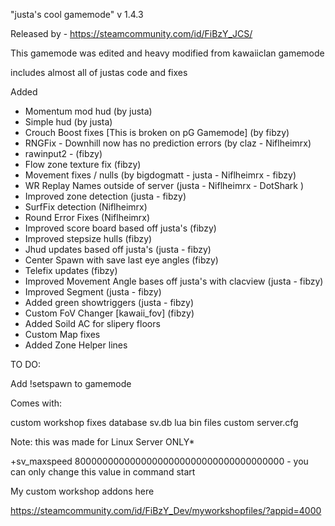 "justa's cool gamemode" v 1.4.3

Released by - https://steamcommunity.com/id/FiBzY_JCS/ 

This gamemode was edited and heavy modified from kawaiiclan gamemode

includes almost all of justas code and fixes

Added
- Momentum mod hud (by justa)
- Simple hud (by justa)
- Crouch Boost fixes [This is broken on pG Gamemode] (by fibzy)
- RNGFix - Downhill now has no prediction errors (by claz - Niflheimrx)
- rawinput2 - (fibzy)
- Flow zone texture fix (fibzy)
- Movement fixes / nulls  (by bigdogmatt - justa - Niflheimrx - fibzy)
- WR Replay Names outside of server (justa - Niflheimrx - DotShark )
- Improved zone detection (justa - fibzy)
- SurfFix detection (Niflheimrx)
- Round Error Fixes (Niflheimrx)
- Improved score board based off justa's (fibzy)
- Improved stepsize hulls (fibzy)
- Jhud updates based off justa's (justa - fibzy)
- Center Spawn with save last eye angles (fibzy)
- Telefix updates (fibzy)
- Improved Movement Angle bases off justa's with clacview (justa - fibzy)
- Improved Segment  (justa - fibzy)
- Added green showtriggers (justa - fibzy)
- Custom FoV Changer [kawaii_fov] (fibzy)
- Added Soild AC for slipery floors
- Custom Map fixes
- Added Zone Helper lines

TO DO:

Add !setspawn to gamemode


  Comes with:

  custom workshop fixes
  database
  sv.db
  lua bin files
  custom server.cfg

  Note: this was made for Linux Server ONLY*

  +sv_maxspeed 80000000000000000000000000000000000000 - you can only change this value in command start

My custom workshop addons here

https://steamcommunity.com/id/FiBzY_Dev/myworkshopfiles/?appid=4000
